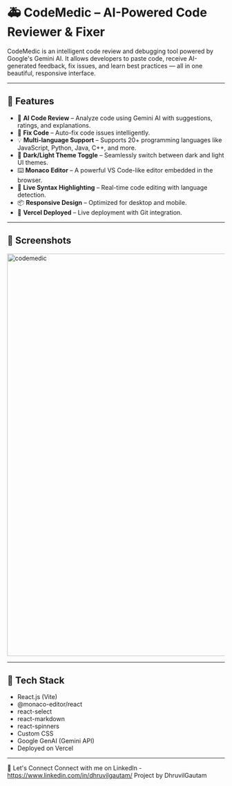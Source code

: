# 🚑 CodeMedic – AI-Powered Code Reviewer & Fixer

CodeMedic is an intelligent code review and debugging tool powered by Google's Gemini AI. It allows developers to paste code, receive AI-generated feedback, fix issues, and learn best practices — all in one beautiful, responsive interface.

---

## 🌟 Features

- 🧠 **AI Code Review** – Analyze code using Gemini AI with suggestions, ratings, and explanations.
- 🔧 **Fix Code** – Auto-fix code issues intelligently.
- 💡 **Multi-language Support** – Supports 20+ programming languages like JavaScript, Python, Java, C++, and more.
- 🎨 **Dark/Light Theme Toggle** – Seamlessly switch between dark and light UI themes.
- ⌨️ **Monaco Editor** – A powerful VS Code-like editor embedded in the browser.
- 🧪 **Live Syntax Highlighting** – Real-time code editing with language detection.
- 📦 **Responsive Design** – Optimized for desktop and mobile.
- 🚀 **Vercel Deployed** – Live deployment with Git integration.

---

## 📸 Screenshots

<img width="1918" height="933" alt="codemedic" src="https://github.com/user-attachments/assets/89b4b81d-3fd2-4a39-8ee5-e6c40dfba958" />


---

## 🔧 Tech Stack

- React.js (Vite)
- @monaco-editor/react
- react-select
- react-markdown
- react-spinners
- Custom CSS
- Google GenAI (Gemini API)
- Deployed on Vercel

---

💬 Let's Connect
Connect with me on LinkedIn - https://www.linkedin.com/in/dhruvilgautam/
Project by DhruvilGautam
